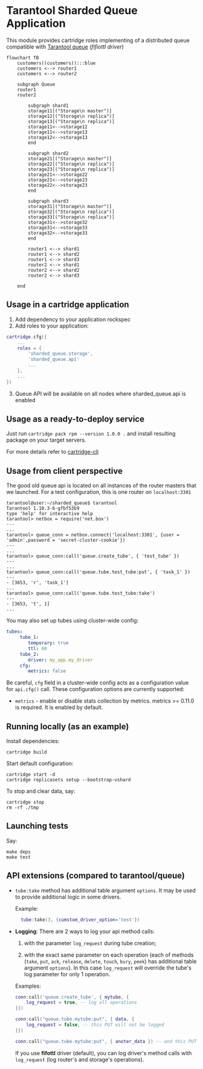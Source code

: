 
# Tarantool Sharded Queue Application

This module provides cartridge roles implementing of a distributed queue compatible with [Tarantool queue](https://github.com/tarantool/queue) (*fifiottl driver*)

```mermaid
flowchart TB
    customers((customers)):::blue
    customers <--> router1
    customers <--> router2

    subgraph Queue
    router1
    router2

        subgraph shard1
        storage11[("Storage\n master")]
        storage12[("Storage\n replica")]
        storage13[("Storage\n replica")]
        storage11<-->storage12
        storage11<-->storage13
        storage12<-->storage13
        end

        subgraph shard2
        storage21[("Storage\n master")]
        storage22[("Storage\n replica")]
        storage23[("Storage\n replica")]
        storage21<-->storage22
        storage21<-->storage23
        storage22<-->storage23
        end

        subgraph shard3
        storage31[("Storage\n master")]
        storage32[("Storage\n replica")]
        storage33[("Storage\n replica")]
        storage31<-->storage32
        storage31<-->storage33
        storage32<-->storage33
        end

        router1 <--> shard1
        router1 <--> shard2
        router1 <--> shard3
        router2 <--> shard1
        router2 <--> shard2
        router2 <--> shard3

    end
```

## Usage in a cartridge application

1. Add dependency to your application rockspec
2. Add roles to your application:
```init.lua
cartridge.cfg({
    ...
    roles = {        
        'sharded_queue.storage',
        'sharded_queue.api'
        ...
    },
    ...
})
```
3. Queue API will be available on all nodes where sharded_queue.api is enabled


## Usage as a ready-to-deploy service

Just run ```cartridge pack rpm --version 1.0.0 .``` and install resulting package on your target servers.

For more details refer to [cartridge-cli](https://github.com/tarantool/cartridge-cli/)


## Usage from client perspective

The good old queue api is located on all instances of the router masters that we launched.
For a test configuration, this is one router on `localhost:3301`

```
tarantool@user:~/sharded_queue$ tarantool
Tarantool 1.10.3-6-gfbf53b9
type 'help' for interactive help
tarantool> netbox = require('net.box')
---
...
tarantool> queue_conn = netbox.connect('localhost:3301', {user = 'admin',password = 'secret-cluster-cookie'})
---
...
tarantool> queue_conn:call('queue.create_tube', { 'test_tube' })   
---
...
tarantool> queue_conn:call('queue.tube.test_tube:put', { 'task_1' })
---
- [3653, 'r', 'task_1']
...
tarantool> queue_conn:call('queue.tube.test_tube:take')
---
- [3653, 't', 1]
...

```

You may also set up tubes using cluster-wide config:
```config.yml
tubes:
     tube_1:
        temporary: true
        ttl: 60
     tube_2:
        driver: my_app.my_driver
     cfg:
        metrics: false
```

Be careful, `cfg` field in a cluster-wide config acts as a configuration
value for `api.cfg()` call. These configuration options are currently
supported:

* `metrics` - enable or disable stats collection by metrics.
  metrics >= 0.11.0 is required. It is enabled by default.

## Running locally (as an example)

Install dependencies:

```
cartridge build
```

Start default configuration:
```
cartridge start -d
cartridge replicasets setup --bootstrap-vshard
```
To stop and clear data, say:

```
cartridge stop
rm -rf ./tmp
```

## Launching tests
    
Say:

```
make deps
make test
```

## API extensions (compared to tarantool/queue)

* ``tube:take`` method has additional table argument ``options``. It may be used to provide additional logic in some
    drivers.
    
    Example:
    ```lua
      tube:take(3, {cumstom_driver_option='test'})
    ```

* **Logging**: There are 2 ways to log your api method calls:

    1. with the parameter `log_request` during tube creation;

    2. with the exact same parameter on each operation (each of methods (`take`, `put`, `ack`, `release`, `delete`, `touch`, `bury`, `peek`) has additional table argument ``options``).
    In this case `log_request` will override the tube's log parameter for only 1 operation.

    Examples:

    ```lua
    conn:call('queue.create_tube', { mytube, {
        log_request = true, -- log all operations
    }})

    conn:call("queue.tube.mytube:put", { data, {
        log_request = false, -- this PUT will not be logged
    }})

    conn:call("queue.tube.mytube:put", { anoter_data }) -- and this PUT will be logged
    ```

    If you use **fifottl** driver (default), you can log driver's method calls with `log_request` (log router's and storage's operations).
